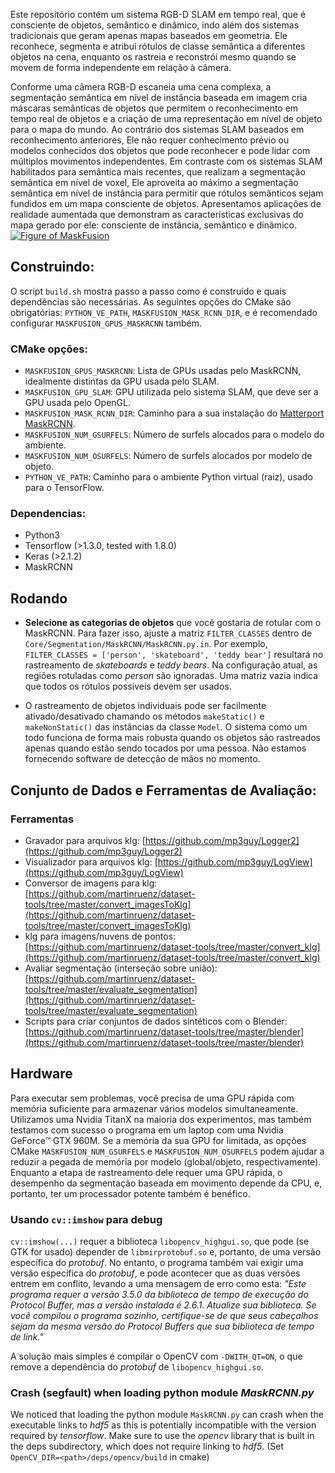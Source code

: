 Este repositório contém um sistema RGB-D SLAM em tempo real, que é consciente de objetos, semântico e dinâmico, indo além dos sistemas tradicionais que geram apenas mapas baseados em geometria. Ele reconhece, segmenta e atribui rótulos de classe semântica a diferentes objetos na cena, enquanto os rastreia e reconstrói mesmo quando se movem de forma independente em relação à câmera.

Conforme uma câmera RGB-D escaneia uma cena complexa, a segmentação semântica em nível de instância baseada em imagem cria máscaras semânticas de objetos que permitem o reconhecimento em tempo real de objetos e a criação de uma representação em nível de objeto para o mapa do mundo. Ao contrário dos sistemas SLAM baseados em reconhecimento anteriores, Ele não requer conhecimento prévio ou modelos conhecidos dos objetos que pode reconhecer e pode lidar com múltiplos movimentos independentes. Em contraste com os sistemas SLAM habilitados para semântica mais recentes, que realizam a segmentação semântica em nível de voxel, Ele aproveita ao máximo a segmentação semântica em nível de instância para permitir que rótulos semânticos sejam fundidos em um mapa consciente de objetos. Apresentamos aplicações de realidade aumentada que demonstram as características exclusivas do mapa gerado por ele: consciente de instância, semântico e dinâmico.
[![Figure of MaskFusion](figures/teaser.jpg "Click me to see a video.")](http://visual.cs.ucl.ac.uk/pubs/maskfusion/MaskFusion.mp4)


## Construindo: 
O script `build.sh` mostra passo a passo como é construído e quais dependências são necessárias. As seguintes opções do CMake são obrigatórias: `PYTHON_VE_PATH`, `MASKFUSION_MASK_RCNN_DIR`, e é recomendado configurar `MASKFUSION_GPUS_MASKRCNN` também.

### CMake opções:
- `MASKFUSION_GPUS_MASKRCNN`: Lista de GPUs usadas pelo MaskRCNN, idealmente distintas da GPU usada pelo SLAM.
- `MASKFUSION_GPU_SLAM`: GPU utilizada pelo sistema SLAM, que deve ser a GPU usada pelo OpenGL.
- `MASKFUSION_MASK_RCNN_DIR`: Caminho para a sua instalação do [Matterport MaskRCNN](https://github.com/matterport/Mask_RCNN).
- `MASKFUSION_NUM_GSURFELS`: Número de surfels alocados para o modelo do ambiente.
- `MASKFUSION_NUM_OSURFELS`: Número de surfels alocados por modelo de objeto.
- `PYTHON_VE_PATH`: Caminho para o ambiente Python virtual (raiz), usado para o TensorFlow.

### Dependencias:
* Python3
* Tensorflow (>1.3.0, tested with 1.8.0)
* Keras (>2.1.2)
* MaskRCNN


## Rodando

- **Selecione as categorias de objetos** que você gostaria de rotular com o MaskRCNN. Para fazer isso, ajuste a matriz `FILTER_CLASSES` dentro de `Core/Segmentation/MaskRCNN/MaskRCNN.py.in`. Por exemplo, `FILTER_CLASSES = ['person', 'skateboard', 'teddy bear']` resultará no rastreamento de _skateboards_ e _teddy bears_. Na configuração atual, as regiões rotuladas como _person_ são ignoradas. Uma matriz vazia indica que todos os rótulos possíveis devem ser usados.

- O rastreamento de objetos individuais pode ser facilmente ativado/desativado chamando os métodos `makeStatic()` e `makeNonStatic()` das instâncias da classe `Model`. O sistema como um todo funciona de forma mais robusta quando os objetos são rastreados apenas quando estão sendo tocados por uma pessoa. Não estamos fornecendo software de detecção de mãos no momento.

## Conjunto de Dados e Ferramentas de Avaliação:

### Ferramentas
* Gravador para arquivos klg: [https://github.com/mp3guy/Logger2](https://github.com/mp3guy/Logger2)
* Visualizador para arquivos klg: [https://github.com/mp3guy/LogView](https://github.com/mp3guy/LogView)
* Conversor de imagens para klg: [https://github.com/martinruenz/dataset-tools/tree/master/convert_imagesToKlg](https://github.com/martinruenz/dataset-tools/tree/master/convert_imagesToKlg)
* klg para imagens/nuvens de pontos: [https://github.com/martinruenz/dataset-tools/tree/master/convert_klg](https://github.com/martinruenz/dataset-tools/tree/master/convert_klg)
* Avaliar segmentação (interseção sobre união): [https://github.com/martinruenz/dataset-tools/tree/master/evaluate_segmentation](https://github.com/martinruenz/dataset-tools/tree/master/evaluate_segmentation)
* Scripts para criar conjuntos de dados sintéticos com o Blender: [https://github.com/martinruenz/dataset-tools/tree/master/blender](https://github.com/martinruenz/dataset-tools/tree/master/blender)

## Hardware
Para executar sem problemas, você precisa de uma GPU rápida com memória suficiente para armazenar vários modelos simultaneamente. Utilizamos uma Nvidia TitanX na maioria dos experimentos, mas também testamos com sucesso o programa em um laptop com uma Nvidia GeForce™ GTX 960M. Se a memória da sua GPU for limitada, as opções CMake `MASKFUSION_NUM_GSURFELS` e `MASKFUSION_NUM_OSURFELS` podem ajudar a reduzir a pegada de memória por modelo (global/objeto, respectivamente).
Enquanto a etapa de rastreamento dele requer uma GPU rápida, o desempenho da segmentação baseada em movimento depende da CPU, e, portanto, ter um processador potente também é benéfico.


### Usando `cv::imshow` para debug

`cv::imshow(...)` requer a biblioteca `libopencv_highgui.so`, que pode (se GTK for usado) depender de `libmirprotobuf.so` e, portanto, de uma versão específica do *protobuf*. No entanto, o programa também vai exigir uma versão específica do *protobuf*, e pode acontecer que as duas versões entrem em conflito, levando a uma mensagem de erro como esta: *"Este programa requer a versão 3.5.0 da biblioteca de tempo de execução do Protocol Buffer, mas a versão instalada é 2.6.1. Atualize sua biblioteca. Se você compilou o programa sozinho, certifique-se de que seus cabeçalhos sejam da mesma versão do Protocol Buffers que sua biblioteca de tempo de link."*

A solução mais simples é compilar o OpenCV com `-DWITH_QT=ON`, o que remove a dependência do *protobuf* de `libopencv_highgui.so`.
### Crash (segfault) when loading python module ***MaskRCNN.py***
We noticed that loading the python module `MaskRCNN.py` can crash when the executable links to *hdf5* as this is potentially incompatible with the version required by *tensorflow*. Make sure to use the *opencv* library that is built in the deps subdirectory, which does not require linking to *hdf5*. (Set `OpenCV_DIR=<path>/deps/opencv/build` in cmake)

